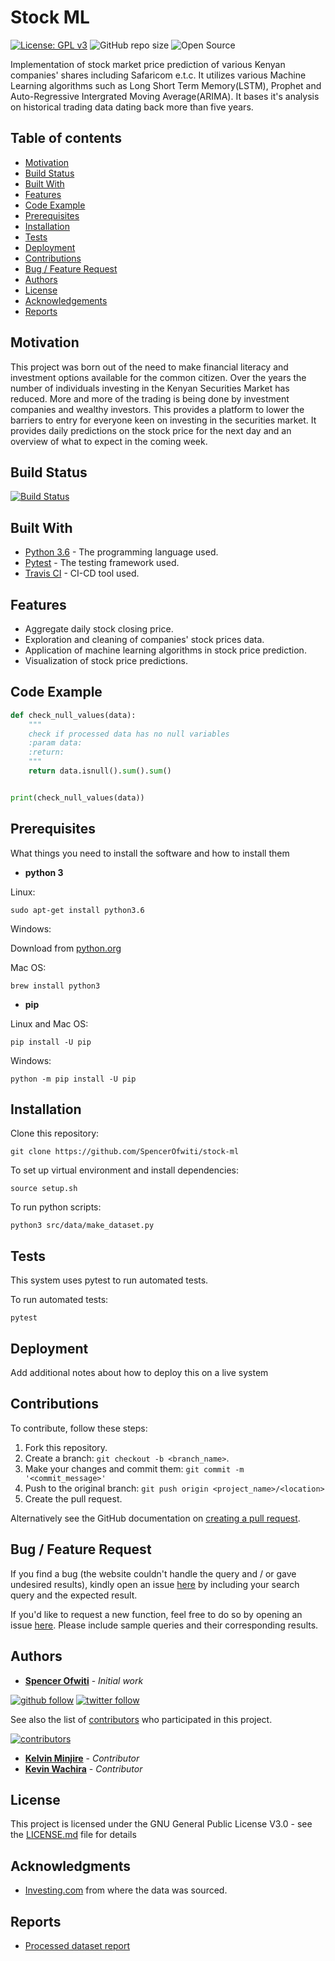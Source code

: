 # Stock ML 

[![License: GPL v3](https://img.shields.io/badge/License-GPL%20v3-blue.svg)](http://www.gnu.org/licenses/gpl-3.0) 
![GitHub repo size](https://img.shields.io/github/repo-size/SpencerOfwiti/stock-ml.svg)
![Open Source](https://badges.frapsoft.com/os/v1/open-source.svg?v=103)

Implementation of stock market price prediction of various Kenyan companies' shares including Safaricom e.t.c.
It utilizes various Machine Learning algorithms such as Long Short Term Memory(LSTM), Prophet and Auto-Regressive Intergrated Moving Average(ARIMA).
It bases it's analysis on historical trading data dating back more than five years. 

## Table of contents
* [Motivation](#motivation)
* [Build Status](#build-status)
* [Built With](#built-with)
* [Features](#features)
* [Code Example](#code-example)
* [Prerequisites](#prerequisites)
* [Installation](#installation)
* [Tests](#tests)
* [Deployment](#deployment)
* [Contributions](#contributions)
* [Bug / Feature Request](#bug--feature-request)
* [Authors](#authors)
* [License](#license)
* [Acknowledgements](#acknowledgments)
* [Reports](#reports)

## Motivation

This project was born out of the need to make financial literacy and investment options available for the common citizen.
Over the years the number of individuals investing in the Kenyan Securities Market has reduced.
More and more of the trading is being done by investment companies and wealthy investors.
This provides a platform to lower the barriers to entry for everyone keen on investing in the securities market. 
It provides daily predictions on the stock price for the next day and an overview of what to expect in the coming week.

## Build Status

[![Build Status](https://travis-ci.com/SpencerOfwiti/stock-ml.svg?token=u1WWyypPUJofJpbFsCQp&branch=master)](https://travis-ci.com/SpencerOfwiti/stock-ml)

## Built With
* [Python 3.6](https://www.python.org/) - The programming language used.
* [Pytest](https://docs.pytest.org/en/latest/) - The testing framework used.
* [Travis CI](https://travis-ci.com/) - CI-CD tool used.

## Features

- Aggregate daily stock closing price.
- Exploration and cleaning of companies' stock prices data.
- Application of machine learning algorithms in stock price prediction.
- Visualization of stock price predictions.

## Code Example

```python
def check_null_values(data):
	"""
	check if processed data has no null variables
	:param data:
	:return:
	"""
	return data.isnull().sum().sum()


print(check_null_values(data))
```

## Prerequisites

What things you need to install the software and how to install them

* **python 3**

Linux:
```
sudo apt-get install python3.6
```

Windows:

Download from [python.org](https://www.python.org/downloads/windows/) 

Mac OS:
```
brew install python3
```

* **pip**

Linux and Mac OS:
```
pip install -U pip
```

Windows:
```
python -m pip install -U pip
```

## Installation

Clone this repository:
```
git clone https://github.com/SpencerOfwiti/stock-ml
```

To set up virtual environment and install dependencies:
```
source setup.sh
```

To run python scripts:
```
python3 src/data/make_dataset.py
```

## Tests

This system uses pytest to run automated tests.

To run automated tests:
```
pytest
```

## Deployment

Add additional notes about how to deploy this on a live system

## Contributions

To contribute, follow these steps:

1. Fork this repository.
2. Create a branch: `git checkout -b <branch_name>`.
3. Make your changes and commit them: `git commit -m '<commit_message>'`
4. Push to the original branch: `git push origin <project_name>/<location>`
5. Create the pull request.

Alternatively see the GitHub documentation on [creating a pull request](https://help.github.com/en/github/collaborating-with-issues-and-pull-requests/creating-a-pull-request).


## Bug / Feature Request

If you find a bug (the website couldn't handle the query and / or gave undesired results), kindly open an issue [here](https://github.com/SpencerOfwiti/stock-ml/issues/new) by including your search query and the expected result.

If you'd like to request a new function, feel free to do so by opening an issue [here](https://github.com/SpencerOfwiti/stock-ml/issues/new). Please include sample queries and their corresponding results.

## Authors

* **[Spencer Ofwiti](https://github.com/SpencerOfwiti)** - *Initial work* 
    
[![github follow](https://img.shields.io/github/followers/SpencerOfwiti?label=Follow_on_GitHub)](https://github.com/SpencerOfwiti)
[![twitter follow](https://img.shields.io/twitter/follow/SpencerOfwiti?style=social)](https://twitter.com/SpencerOfwiti)

See also the list of [contributors](https://github.com/SpencerOfwiti/stock-ml/contributors) who participated in this project.

[![contributors](https://img.shields.io/github/contributors/SpencerOfwiti/stock-ml.svg)](https://github.com/SpencerOfwiti/stock-ml/contributors)

* **[Kelvin Minjire](https://github.com/Minjire)** - *Contributor*
* **[Kevin Wachira](https://github.com/wachira-kevin)** - *Contributor*

## License

This project is licensed under the GNU General Public License V3.0 - see the [LICENSE.md](LICENSE.md) file for details

## Acknowledgments

* [Investing.com](https://www.investing.com/) from where the data was sourced.

## Reports

* [Processed dataset report](./reports/Processed-Safaricom-Report.html)
